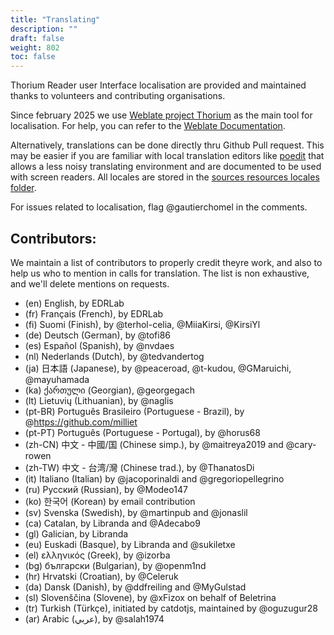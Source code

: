 ```yaml
---
title: "Translating"
description: ""
draft: false
weight: 802
toc: false
---
```

Thorium Reader user Interface localisation are provided and maintained thanks to volunteers and contributing organisations. 

Since february 2025 we use [Weblate project Thorium](https://hosted.weblate.org/projects/thorium-reader/) as the main tool for localisation. For help, you can refer to the [Weblate Documentation](https://docs.weblate.org/en/latest/index.html). 

Alternatively, translations can be done directly thru Github Pull request. This may be easier if you are familiar with local translation editors like [poedit](https://poedit.net/) that allows a less noisy translating environment and are documented to be used with screen readers. 
All locales are stored in the [sources resources locales folder](https://github.com/edrlab/thorium-reader/tree/develop/src/resources/locales). 
    
For issues related to localisation, flag @gautierchomel in the comments.

## Contributors:
We maintain a list of contributors to properly credit theyre work, and also to help us who to mention in calls for translation. The list is non exhaustive, and we'll delete mentions on requests. 

* (en) English, by EDRLab
* (fr) Français (French), by EDRLab
* (fi) Suomi (Finish), by @terhol-celia, @MiiaKirsi, @KirsiYl
* (de) Deutsch (German), by @tofi86
* (es) Español (Spanish), by @nvdaes
* (nl) Nederlands (Dutch), by @tedvandertog
* (ja) 日本語 (Japanese), by @peaceroad, @t-kudou, @GMaruichi, @mayuhamada
* (ka) ქართული (Georgian), @georgegach
* (lt) Lietuvių (Lithuanian), by @naglis
* (pt-BR) Português Brasileiro (Portuguese - Brazil), by @https://github.com/milliet
* (pt-PT) Português (Portuguese - Portugal), by @horus68
* (zh-CN) 中文 - 中國/国 (Chinese simp.), by @maitreya2019 and @cary-rowen 
* (zh-TW) 中文 - 台湾/灣 (Chinese trad.), by @ThanatosDi
* (it) Italiano (Italian) by @jacoporinaldi and @gregoriopellegrino
* (ru) Русский (Russian), by @Modeo147
* (ko) 한국어 (Korean) by email contribution
* (sv) Svenska (Swedish), by @martinpub and @jonaslil
* (ca) Catalan, by Libranda and @Adecabo9
* (gl) Galician, by Libranda
* (eu) Euskadi (Basque), by Libranda and @sukiletxe
* (el) ελληνικός (Greek), by @izorba
* (bg) български (Bulgarian), by @openm1nd
* (hr) Hrvatski (Croatian), by @Celeruk
* (da) Dansk (Danish), by @ddfreiling and @MyGulstad
* (sl) Slovenščina (Slovene), by @xFizox on behalf of Beletrina
* (tr) Turkish (Türkçe), initiated by catdotjs, maintained by @oguzugur28
* (ar) Arabic (عربي), by @salah1974
